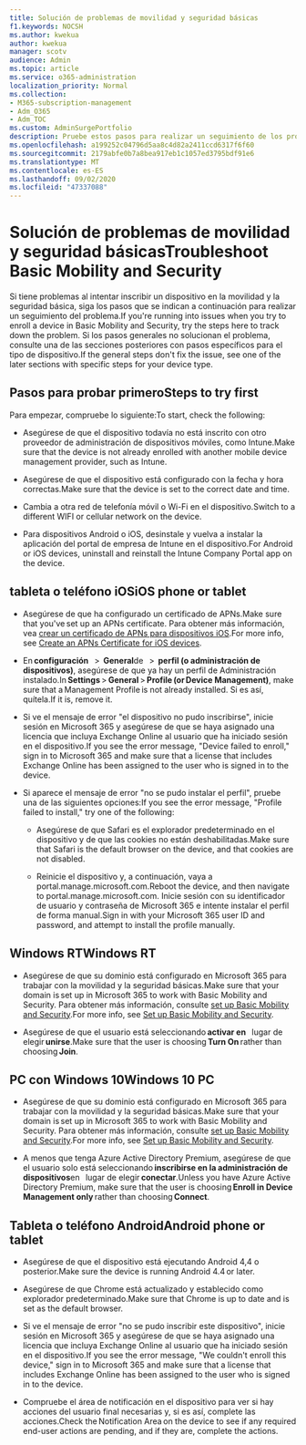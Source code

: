 ```yaml
---
title: Solución de problemas de movilidad y seguridad básicas
f1.keywords: NOCSH
ms.author: kwekua
author: kwekua
manager: scotv
audience: Admin
ms.topic: article
ms.service: o365-administration
localization_priority: Normal
ms.collection:
- M365-subscription-management
- Adm_O365
- Adm_TOC
ms.custom: AdminSurgePortfolio
description: Pruebe estos pasos para realizar un seguimiento de los problemas básicos de la movilidad y la seguridad
ms.openlocfilehash: a199252c04796d5aa8c4d82a2411ccd6317f6f60
ms.sourcegitcommit: 2179abfe0b7a8bea917eb1c1057ed3795bdf91e6
ms.translationtype: MT
ms.contentlocale: es-ES
ms.lasthandoff: 09/02/2020
ms.locfileid: "47337088"
---
```

# <a name="troubleshoot-basic-mobility-and-security"></a><span data-ttu-id="c14eb-103">Solución de problemas de movilidad y seguridad básicas</span><span class="sxs-lookup"><span data-stu-id="c14eb-103">Troubleshoot Basic Mobility and Security</span></span>

<span data-ttu-id="c14eb-104">Si tiene problemas al intentar inscribir un dispositivo en la movilidad y la seguridad básica, siga los pasos que se indican a continuación para realizar un seguimiento del problema.</span><span class="sxs-lookup"><span data-stu-id="c14eb-104">If you're running into issues when you try to enroll a device in Basic Mobility and Security, try the steps here to track down the problem.</span></span> <span data-ttu-id="c14eb-105">Si los pasos generales no solucionan el problema, consulte una de las secciones posteriores con pasos específicos para el tipo de dispositivo.</span><span class="sxs-lookup"><span data-stu-id="c14eb-105">If the general steps don't fix the issue, see one of the later sections with specific steps for your device type.</span></span>

## <a name="steps-to-try-first"></a><span data-ttu-id="c14eb-106">Pasos para probar primero</span><span class="sxs-lookup"><span data-stu-id="c14eb-106">Steps to try first</span></span>

<span data-ttu-id="c14eb-107">Para empezar, compruebe lo siguiente:</span><span class="sxs-lookup"><span data-stu-id="c14eb-107">To start, check the following:</span></span>

- <span data-ttu-id="c14eb-108">Asegúrese de que el dispositivo todavía no está inscrito con otro proveedor de administración de dispositivos móviles, como Intune.</span><span class="sxs-lookup"><span data-stu-id="c14eb-108">Make sure that the device is not already enrolled with another mobile device management provider, such as Intune.</span></span>
    
- <span data-ttu-id="c14eb-109">Asegúrese de que el dispositivo está configurado con la fecha y hora correctas.</span><span class="sxs-lookup"><span data-stu-id="c14eb-109">Make sure that the device is set to the correct date and time.</span></span>
    
- <span data-ttu-id="c14eb-110">Cambia a otra red de telefonía móvil o Wi-Fi en el dispositivo.</span><span class="sxs-lookup"><span data-stu-id="c14eb-110">Switch to a different WIFI or cellular network on the device.</span></span>
    
- <span data-ttu-id="c14eb-111">Para dispositivos Android o iOS, desinstale y vuelva a instalar la aplicación del portal de empresa de Intune en el dispositivo.</span><span class="sxs-lookup"><span data-stu-id="c14eb-111">For Android or iOS devices, uninstall and reinstall the Intune Company Portal app on the device.</span></span> 

## <a name="ios-phone-or-tablet"></a><span data-ttu-id="c14eb-112">tableta o teléfono iOS</span><span class="sxs-lookup"><span data-stu-id="c14eb-112">iOS phone or tablet</span></span>

- <span data-ttu-id="c14eb-113">Asegúrese de que ha configurado un certificado de APNs.</span><span class="sxs-lookup"><span data-stu-id="c14eb-113">Make sure that you've set up an APNs certificate.</span></span> <span data-ttu-id="c14eb-114">Para obtener más información, vea [crear un certificado de APNs para dispositivos iOS](create-an-apns-certificate-for-ios-devices.md).</span><span class="sxs-lookup"><span data-stu-id="c14eb-114">For more info, see [Create an APNs Certificate for iOS devices](create-an-apns-certificate-for-ios-devices.md).</span></span>
    
- <span data-ttu-id="c14eb-115">En **configuración**   >  **General**de   >  **perfil (o administración de dispositivos)**, asegúrese de que ya hay un perfil de Administración instalado.</span><span class="sxs-lookup"><span data-stu-id="c14eb-115">In **Settings** > **General** > **Profile (or Device Management)**, make sure that a Management Profile is not already installed.</span></span> <span data-ttu-id="c14eb-116">Si es así, quítela.</span><span class="sxs-lookup"><span data-stu-id="c14eb-116">If it is, remove it.</span></span>
    
- <span data-ttu-id="c14eb-117">Si ve el mensaje de error "el dispositivo no pudo inscribirse", inicie sesión en Microsoft 365 y asegúrese de que se haya asignado una licencia que incluya Exchange Online al usuario que ha iniciado sesión en el dispositivo.</span><span class="sxs-lookup"><span data-stu-id="c14eb-117">If you see the error message, "Device failed to enroll," sign in to Microsoft 365 and make sure that a license that includes Exchange Online has been assigned to the user who is signed in to the device.</span></span>
    
- <span data-ttu-id="c14eb-118">Si aparece el mensaje de error "no se pudo instalar el perfil", pruebe una de las siguientes opciones:</span><span class="sxs-lookup"><span data-stu-id="c14eb-118">If you see the error message, "Profile failed to install," try one of the following:</span></span>
    
    - <span data-ttu-id="c14eb-119">Asegúrese de que Safari es el explorador predeterminado en el dispositivo y de que las cookies no están deshabilitadas.</span><span class="sxs-lookup"><span data-stu-id="c14eb-119">Make sure that Safari is the default browser on the device, and that cookies are not disabled.</span></span>
    
    - <span data-ttu-id="c14eb-120">Reinicie el dispositivo y, a continuación, vaya a portal.manage.microsoft.com.</span><span class="sxs-lookup"><span data-stu-id="c14eb-120">Reboot the device, and then navigate to portal.manage.microsoft.com.</span></span> <span data-ttu-id="c14eb-121">Inicie sesión con su identificador de usuario y contraseña de Microsoft 365 e intente instalar el perfil de forma manual.</span><span class="sxs-lookup"><span data-stu-id="c14eb-121">Sign in with your Microsoft 365 user ID and password, and attempt to install the profile manually.</span></span>    

## <a name="windows-rt"></a><span data-ttu-id="c14eb-122">Windows RT</span><span class="sxs-lookup"><span data-stu-id="c14eb-122">Windows RT</span></span>

- <span data-ttu-id="c14eb-123">Asegúrese de que su dominio está configurado en Microsoft 365 para trabajar con la movilidad y la seguridad básicas.</span><span class="sxs-lookup"><span data-stu-id="c14eb-123">Make sure that your domain is set up in Microsoft 365 to work with Basic Mobility and Security.</span></span> <span data-ttu-id="c14eb-124">Para obtener más información, consulte [set up Basic Mobility and Security](set-up-basic-mobility-and-security.md).</span><span class="sxs-lookup"><span data-stu-id="c14eb-124">For more info, see [Set up Basic Mobility and Security](set-up-basic-mobility-and-security.md).</span></span>
    
- <span data-ttu-id="c14eb-125">Asegúrese de que el usuario está seleccionando **activar en**   lugar de elegir **unirse**.</span><span class="sxs-lookup"><span data-stu-id="c14eb-125">Make sure that the user is choosing **Turn On** rather than choosing **Join**.</span></span>    

## <a name="windows-10-pc"></a><span data-ttu-id="c14eb-126">PC con Windows 10</span><span class="sxs-lookup"><span data-stu-id="c14eb-126">Windows 10 PC</span></span>

- <span data-ttu-id="c14eb-127">Asegúrese de que su dominio está configurado en Microsoft 365 para trabajar con la movilidad y la seguridad básicas.</span><span class="sxs-lookup"><span data-stu-id="c14eb-127">Make sure that your domain is set up in Microsoft 365 to work with Basic Mobility and Security.</span></span> <span data-ttu-id="c14eb-128">Para obtener más información, consulte [set up Basic Mobility and Security](set-up-basic-mobility-and-security.md).</span><span class="sxs-lookup"><span data-stu-id="c14eb-128">For more info, see [Set up Basic Mobility and Security](set-up-basic-mobility-and-security.md).</span></span>
    
- <span data-ttu-id="c14eb-129">A menos que tenga Azure Active Directory Premium, asegúrese de que el usuario solo está seleccionando **inscribirse en la administración de dispositivos**en   lugar de elegir **conectar**.</span><span class="sxs-lookup"><span data-stu-id="c14eb-129">Unless you have Azure Active Directory Premium, make sure that the user is choosing **Enroll in Device Management only** rather than choosing **Connect**.</span></span>

## <a name="android-phone-or-tablet"></a><span data-ttu-id="c14eb-130">Tableta o teléfono Android</span><span class="sxs-lookup"><span data-stu-id="c14eb-130">Android phone or tablet</span></span>

- <span data-ttu-id="c14eb-131">Asegúrese de que el dispositivo está ejecutando Android 4,4 o posterior.</span><span class="sxs-lookup"><span data-stu-id="c14eb-131">Make sure the device is running Android 4.4 or later.</span></span>
    
- <span data-ttu-id="c14eb-132">Asegúrese de que Chrome está actualizado y establecido como explorador predeterminado.</span><span class="sxs-lookup"><span data-stu-id="c14eb-132">Make sure that Chrome is up to date and is set as the default browser.</span></span>
    
- <span data-ttu-id="c14eb-133">Si ve el mensaje de error "no se pudo inscribir este dispositivo", inicie sesión en Microsoft 365 y asegúrese de que se haya asignado una licencia que incluya Exchange Online al usuario que ha iniciado sesión en el dispositivo.</span><span class="sxs-lookup"><span data-stu-id="c14eb-133">If you see the error message, "We couldn't enroll this device," sign in to Microsoft 365 and make sure that a license that includes Exchange Online has been assigned to the user who is signed in to the device.</span></span>
    
- <span data-ttu-id="c14eb-134">Compruebe el área de notificación en el dispositivo para ver si hay acciones del usuario final necesarias y, si es así, complete las acciones.</span><span class="sxs-lookup"><span data-stu-id="c14eb-134">Check the Notification Area on the device to see if any required end-user actions are pending, and if they are, complete the actions.</span></span>